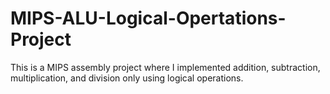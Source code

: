 # MIPS-ALU-Logical-Opertations-Project
This is a MIPS assembly project where I implemented addition, subtraction, multiplication, and division only using logical operations.
